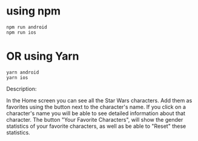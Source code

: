 # using npm
```
npm run android
npm run ios
```
# OR using Yarn
```
yarn android
yarn ios
```
Description:

In the Home screen you can see all the Star Wars characters. Add them as favorites using the button next to the character's name. If you click on a character's name you will be able to see detailed information about that character. The button "Your Favorite Characters", will show the gender statistics of your favorite characters, as well as be able to "Reset" these statistics.

